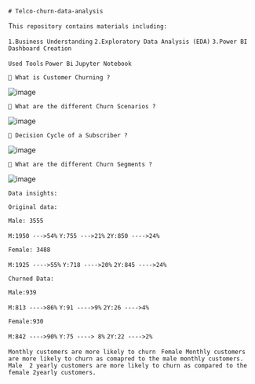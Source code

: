 ```# Telco-churn-data-analysis```

T```his repository contains materials including:```

```1.Business Understanding```
```2.Exploratory Data Analysis (EDA)```
```3.Power BI Dashboard Creation```

```Used Tools```
```Power Bi```
```Jupyter Notebook```



```🔴 What is Customer Churning ?```

![image](https://user-images.githubusercontent.com/100744141/183361485-adeaefa3-31ca-4c4b-a6c6-6ee8cc08831d.png)

```🔴 What are the different Churn Scenarios ?```

![image](https://user-images.githubusercontent.com/100744141/183361653-e6ea1870-12e7-4c49-82ea-d6cac2693f0e.png)

```🔴 Decision Cycle of a Subscriber ?```

![image](https://user-images.githubusercontent.com/100744141/183361828-66b4a845-9218-4a09-afbf-01cf89fbf84b.png)

```🔴 What are the different Churn Segments ?```

![image](https://user-images.githubusercontent.com/100744141/183362283-dc10eadb-d710-4196-b634-6f781c267ff8.png)


```Data insights:```

```Original data:```

```Male: 3555```

```M:1950 --->54%```
```Y:755 --->21%```
```2Y:850 ---->24%```


```Female: 3488```

```M:1925 ---->55%```
```Y:718 ---->20%```
```2Y:845 ---->24%```



```Churned Data:```


```Male:939```

```M:813 ---->86%```
```Y:91 ---->9%```
```2Y:26 ---->4%```


```Female:930```

```M:842 ---->90%```
```Y:75 ----> 8%```
```2Y:22 ---->2%```



```Monthly customers are more likely to churn ```
```Female Monthly customers are more likely to churn as comapred to the male monthly customers.```
```Male  2 yearly customers are more likely to churn as compared to the female 2yearly customers.```
